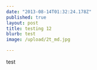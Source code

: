 ```yaml
---
date: "2013-08-14T01:32:24.178Z"
published: true
layout: post
title: testing 12
blurb: test
image: /upload/2t_md.jpg

---
```


test
